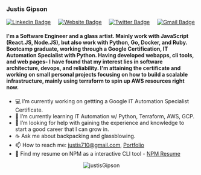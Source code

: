<!--
**justisGipson/justisGipson** is a ✨ _special_ ✨ repository because its `README.md` (this file) appears on your GitHub profile.
-->

### Justis Gipson

[![Linkedin Badge](https://img.shields.io/badge/-justisgipson-blue?style=flat&logo=Linkedin&logoColor=white&link=https://www.linkedin.com/in/justis-gipson-00275216a/)](https://www.linkedin.com/in/justis-gipson-00275216a/) &nbsp; &nbsp;
[![Website Badge](https://img.shields.io/badge/-justisgipson.com-4486F3?style=flat&logo=Google-Chrome&logoColor=white&link=https://justisgipson.com)](https://justisgipson.com) &nbsp; &nbsp;
[![Twitter Badge](https://img.shields.io/badge/-@j_gipson-39B8FF?style=flat&labelColor=39B8FF&logo=twitter&logoColor=white&link=https://twitter.com/j_gipson)](https://twitter.com/j_gipson) &nbsp; &nbsp;
[![Gmail Badge](https://img.shields.io/badge/-justis710-DE4C40?style=flat&logo=Gmail&logoColor=white&link=mailto:justis710@gmail.com)](mailto:justis710@gmail.com)

#### I'm a Software Engineer and a glass artist. Mainly work with JavaScript (React.JS, Node.JS), but also work with Python, Go, Docker, and Ruby. Bootcamp graduate, working through a Google Certification, IT Automation Specialist with Python. Having developed webapps, cli tools, and web pages- I have found that my interest lies in software architecture, devops, and reliability. I'm attaining the certificate and working on small personal projects focusing on how to build a scalable infrastructure, mainly using terraform to spin up AWS resources right now.

- :computer: I’m currently working on gettting a Google IT Automation Specialist Certificate.
- :snake: I’m currently learning IT Automation w/ Python, Terraform, AWS, GCP.
- :evergreen_tree: I’m looking for help with gaining the experience and knowledge to start a good career that I can grow in.
- :coffee: Ask me about backpacking and glassblowing.
- 📫 How to reach me: justis710@gmail.com, [Portfolio](https://justisgipson.com)
- :floppy_disk: Find my resume on NPM as a interactive CLI tool - [NPM Resume](https://www.npmjs.com/package/justis-resume)

<p align="center"> <img src="https://github-readme-stats.vercel.app/api?username=justisGipson&show_icons=true" alt="justisGipson" /> </h1>
